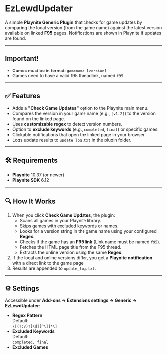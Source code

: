 # EzLewdUpdater

A simple **Playnite Generic Plugin** that checks for game updates by comparing the local version (from the game name) against the latest version available on linked **F95** pages. Notifications are shown in Playnite if updates are found.

---
## Important!
- Games must be in format: ```gamename [version]```
- Games need to have a valid f95 threadlink, named ```f95```
---

## ✅ Features
- Adds a **"Check Game Updates"** option to the Playnite main menu.
- Compares the version in your game name (e.g., `[v1.2]`) to the version found on the linked page.
- Uses **customizable regex** to detect version numbers.
- Option to **exclude keywords** (e.g., `completed`, `final`) or specific games.
- Clickable notifications that open the linked page in your browser.
- Logs update results to `update_log.txt` in the plugin folder.

---

## 🛠 Requirements
- **Playnite** 10.37 (or newer)
- **Playnite SDK** 6.12

---

## 🔍 How It Works
1. When you click **Check Game Updates**, the plugin:
   - Scans all games in your Playnite library.
   - Skips games with excluded keywords or names.
   - Looks for a version string in the game name using your configured **Regex**.
   - Checks if the game has an **F95 link** (Link name must be named `f95`).
   - Fetches the HTML page title from the F95 thread.
   - Extracts the online version using the same **Regex**.
2. If the local and online versions differ, you get a **Playnite notification** with a direct link to the game page.
3. Results are appended to `update_log.txt`.

---

## ⚙️ Settings
Accessible under **Add-ons → Extensions settings → Generic → EzLewdUpdater**:

- **Regex Pattern**  
  Default:  
  ```\[(?:v)?[\d][^\]]*\]```
- **Excluded Keywords**  
  Default:  
  ```completed, final```
- **Excluded Games**  
